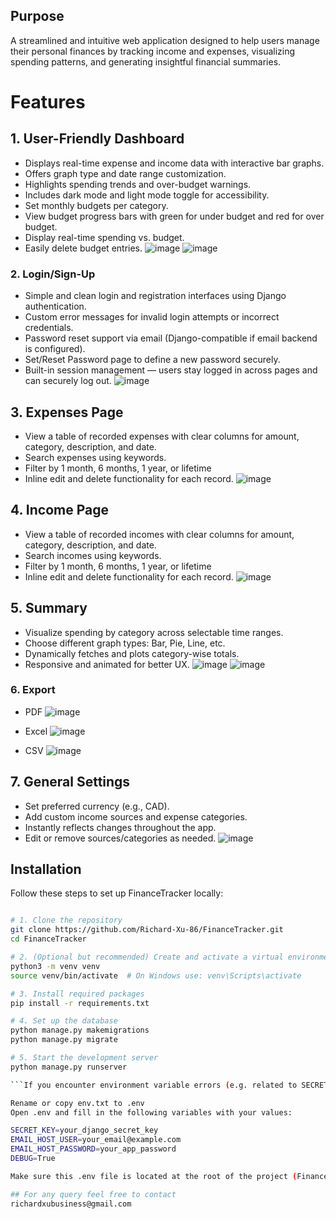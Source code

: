 ## Purpose
A streamlined and intuitive web application designed to help users manage their personal finances by tracking income and expenses, visualizing spending patterns, and generating insightful financial summaries. 

# Features

## 1. User-Friendly Dashboard
- Displays real-time expense and income data with interactive bar graphs.
- Offers graph type and date range customization.
- Highlights spending trends and over-budget warnings.
- Includes dark mode and light mode toggle for accessibility.
- Set monthly budgets per category.
- View budget progress bars with green for under budget and red for over budget.
- Display real-time spending vs. budget.
- Easily delete budget entries.
![image](https://github.com/user-attachments/assets/b3e28a18-9169-429e-a824-71145f6d0221)
![image](https://github.com/user-attachments/assets/49311ca3-d666-4dfd-a400-4dd67bd3c194)


### 2. Login/Sign-Up
- Simple and clean login and registration interfaces using Django authentication.
- Custom error messages for invalid login attempts or incorrect credentials.
- Password reset support via email (Django-compatible if email backend is configured).
- Set/Reset Password page to define a new password securely.
- Built-in session management — users stay logged in across pages and can securely log out.
![image](https://github.com/user-attachments/assets/832015c0-c67d-41f4-bb73-0e345f0213f9)

## 3. Expenses Page
- View a table of recorded expenses with clear columns for amount, category, description, and date.
- Search expenses using keywords.
- Filter by 1 month, 6 months, 1 year, or lifetime
- Inline edit and delete functionality for each record.
![image](https://github.com/user-attachments/assets/90fc0007-c95b-4ea1-bd91-d2c818168982)


## 4. Income Page
- View a table of recorded incomes with clear columns for amount, category, description, and date.
- Search incomes using keywords.
- Filter by 1 month, 6 months, 1 year, or lifetime
- Inline edit and delete functionality for each record.
![image](https://github.com/user-attachments/assets/12025405-2f56-46c7-87b1-4e45989e7812)

## 5. Summary
- Visualize spending by category across selectable time ranges.
- Choose different graph types: Bar, Pie, Line, etc.
- Dynamically fetches and plots category-wise totals.
- Responsive and animated for better UX.
![image](https://github.com/user-attachments/assets/83c3159c-bf32-44e8-ba6d-e3e5883ad887)
![image](https://github.com/user-attachments/assets/5aa0a570-78a2-4f8c-ba22-b677315bc093)

### 6. Export
- PDF
  ![image](https://github.com/user-attachments/assets/2cd51d2e-9e9c-4c11-b6d2-0e375fc3cb2b)
  
- Excel
  ![image](https://github.com/user-attachments/assets/7b11c500-5072-4157-bd4b-8f705eac8392)

- CSV
  ![image](https://github.com/user-attachments/assets/3d829122-0581-45e6-b860-a1bf7076169f)

 
## 7. General Settings
- Set preferred currency (e.g., CAD).
- Add custom income sources and expense categories.
- Instantly reflects changes throughout the app.
- Edit or remove sources/categories as needed.
![image](https://github.com/user-attachments/assets/6100024b-8c19-4112-ad9f-5831ec5f2f03)



## Installation
Follow these steps to set up FinanceTracker locally:

```bash

# 1. Clone the repository
git clone https://github.com/Richard-Xu-86/FinanceTracker.git
cd FinanceTracker

# 2. (Optional but recommended) Create and activate a virtual environment
python3 -m venv venv
source venv/bin/activate  # On Windows use: venv\Scripts\activate

# 3. Install required packages
pip install -r requirements.txt

# 4. Set up the database
python manage.py makemigrations
python manage.py migrate

# 5. Start the development server
python manage.py runserver

```If you encounter environment variable errors (e.g. related to SECRET_KEY, EMAIL_HOST_USER, etc.), make sure to:

Rename or copy env.txt to .env
Open .env and fill in the following variables with your values:

SECRET_KEY=your_django_secret_key
EMAIL_HOST_USER=your_email@example.com
EMAIL_HOST_PASSWORD=your_app_password
DEBUG=True

Make sure this .env file is located at the root of the project (FinanceTracker/) and is listed in .gitignore.

## For any query feel free to contact 
richardxubusiness@gmail.com
